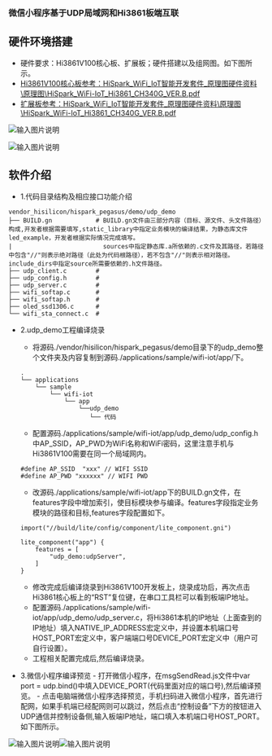### 微信小程序基于UDP局域网和Hi3861板端互联

## 硬件环境搭建
-    硬件要求：Hi3861V100核心板、扩展板；硬件搭建以及组网图。如下图所示。
-    [Hi3861V100核心板参考：HiSpark_WiFi_IoT智能开发套件_原理图硬件资料\原理图\HiSpark_WiFi-IoT_Hi3861_CH340G_VER.B.pdf](http://gitee.com/hihope_iot/embedded-race-hisilicon-track-2022/blob/master/%E7%A1%AC%E4%BB%B6%E8%B5%84%E6%96%99/HiSpark_WiFi_IoT%E6%99%BA%E8%83%BD%E5%AE%B6%E5%B1%85%E5%BC%80%E5%8F%91%E5%A5%97%E4%BB%B6_%E5%8E%9F%E7%90%86%E5%9B%BE.rar)
-    [扩展板参考：HiSpark_WiFi_IoT智能开发套件_原理图硬件资料\原理图\HiSpark_WiFi-IoT_Hi3861_CH340G_VER.B.pdf](http://gitee.com/hihope_iot/embedded-race-hisilicon-track-2022/blob/master/%E7%A1%AC%E4%BB%B6%E8%B5%84%E6%96%99/HiSpark_WiFi_IoT%E6%99%BA%E8%83%BD%E5%AE%B6%E5%B1%85%E5%BC%80%E5%8F%91%E5%A5%97%E4%BB%B6_%E5%8E%9F%E7%90%86%E5%9B%BE.rar)

![输入图片说明](https://gitee.com/asd1122/tupian/raw/master/%E5%9B%BE%E7%89%87/260.jpg)

![输入图片说明](https://gitee.com/asd1122/tupian/raw/master/%E5%9B%BE%E7%89%87/252.jpg)

## 软件介绍

-   1.代码目录结构及相应接口功能介绍
```
vendor_hisilicon/hispark_pegasus/demo/udp_demo
├── BUILD.gn            # BUILD.gn文件由三部分内容（目标、源文件、头文件路径）构成,开发者根据需要填写,static_library中指定业务模块的编译结果，为静态库文件led_example，开发者根据实际情况完成填写。
|                         sources中指定静态库.a所依赖的.c文件及其路径，若路径中包含"//"则表示绝对路径（此处为代码根路径），若不包含"//"则表示相对路径。include_dirs中指定source所需要依赖的.h文件路径。
├── udp_client.c        #
├── udp_config.h        # 
├── udp_server.c        # 
├── wifi_softap.c       # 
├── wifi_softap.h       # 
├── oled_ssd1306.c      # 
└── wifi_sta_connect.c  # 
```
-   2.udp_demo工程编译烧录
    -   将源码./vendor/hisilicon/hispark_pegasus/demo目录下的udp_demo整个文件夹及内容复制到源码./applications/sample/wifi-iot/app/下。
    ```
    .
    └── applications
        └── sample
            └── wifi-iot
                └── app
                    └──udp_demo
                       └── 代码   
    ```

    -   配置源码./applications/sample/wifi-iot/app/udp_demo/udp_config.h中AP_SSID，AP_PWD为WiFi名称和WiFi密码，这里注意手机与Hi3861V100需要在同一个局域网内。
    ```
    #define AP_SSID  "xxx" // WIFI SSID
    #define AP_PWD "xxxxxx" // WIFI PWD
    ```

    -    改源码./applications/sample/wifi-iot/app下的BUILD.gn文件，在features字段中增加索引，使目标模块参与编译。features字段指定业务模块的路径和目标,features字段配置如下。
    ```
    import("//build/lite/config/component/lite_component.gni")
    
    lite_component("app") {
        features = [
            "udp_demo:udpServer",
        ]
    }
    ```

    -    修改完成后编译烧录到Hi3861V100开发板上，烧录成功后，再次点击Hi3861核心板上的“RST”复位键，在串口工具栏可以看到板端IP地址。
    -    配置源码./applications/sample/wifi-iot/app/udp_demo/udp_server.c，将Hi3861本机的IP地址（上面查到的IP地址）填入NATIVE_IP_ADDRESS宏定义中，并设置本机端口号HOST_PORT宏定义中，客户端端口号DEVICE_PORT宏定义中（用户可自行设置）。
    -    工程相关配置完成后,然后编译烧录。
-    3.微信小程序编译预览
    -    打开微信小程序，在msgSendRead.js文件中var port = udp.bind()中填入DEVICE_PORT(代码里面对应的端口号),然后编译预览。
    -    点击电脑端微信小程序选择预览，手机扫码进入微信小程序，首先进行配网，如果手机端已经配网则可以跳过，然后点击“控制设备”下方的按钮进入UDP通信并控制设备侧,输入板端IP地址，端口填入本机端口号HOST_PORT。如下图所示。

   ![输入图片说明](https://gitee.com/asd1122/tupian/raw/master/%E5%9B%BE%E7%89%87/250.jpg)![输入图片说明](https://gitee.com/asd1122/tupian/raw/master/%E5%9B%BE%E7%89%87/251.jpg)
